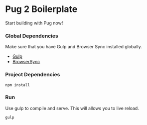 # Pug 2 Boilerplate
Start building with Pug now!

### Global Dependencies
Make sure that you have Gulp and Browser Sync installed globally.
* [Gulp](https://github.com/gulpjs/gulp/blob/master/docs/getting-started.md)
* [BrowserSync](https://www.browsersync.io/)

### Project Dependencies
```
npm install
```
### Run
Use gulp to compile and serve. This will allows you to live reload. 
```
gulp
```